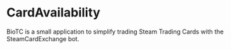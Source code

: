 CardAvailability
================

BioTC is a small application to simplify trading Steam Trading Cards with the SteamCardExchange bot.
